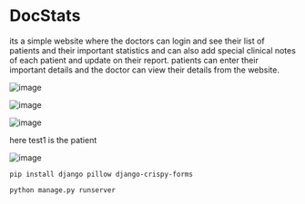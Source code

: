 # DocStats

its a simple website where the doctors can login and see their list of patients and their important statistics and can also add special clinical notes of each patient and update on their report.
patients can enter their important details and the doctor can view their details from the website.

![image](https://user-images.githubusercontent.com/81758774/194707334-bc605453-eb21-43cb-a8ee-84de072197f7.png)


![image](https://user-images.githubusercontent.com/81758774/194707351-5fad8b7f-8adc-46ba-8ba2-0c3a85379661.png)


![image](https://user-images.githubusercontent.com/81758774/194707381-e4646850-53f9-4a39-ab68-02f98ad1640e.png)


here test1 is the patient

![image](https://user-images.githubusercontent.com/81758774/194707413-6424aed3-753f-4902-b99e-f32ccba98b34.png)

```
pip install django pillow django-crispy-forms

python manage.py runserver

```
